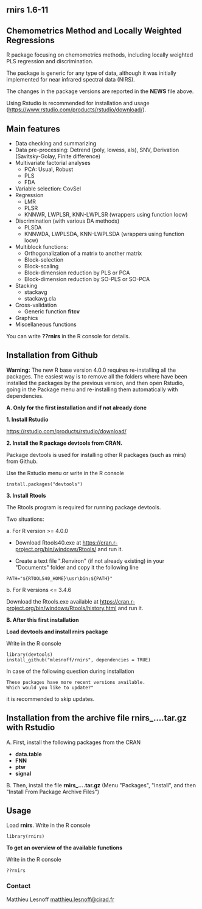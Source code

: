 ## rnirs 1.6-11
## Chemometrics Method and Locally Weighted Regressions 

R package focusing on chemometrics methods, including locally weighted PLS regression and discrimination.

The package is generic for any type of data, although it was initially implemented for near infrared spectral data (NIRS).

The changes in the package versions are reported in the **NEWS** file above.

Using Rstudio is recommended for installation and usage (https://www.rstudio.com/products/rstudio/download/).

## Main features 

* Data checking and summarizing
* Data pre-processing: Detrend (poly, lowess, als), SNV, Derivation (Savitsky-Golay, Finite difference)
* Multivariate factorial analyses 
    - PCA: Usual, Robust
    - PLS
    - FDA
* Variable selection: CovSel
* Regression
    - LMR
    - PLSR
    - KNNWR, LWPLSR, KNN-LWPLSR (wrappers using function locw)
* Discrimination (with various DA methods)
    - PLSDA
    - KNNWDA, LWPLSDA, KNN-LWPLSDA (wrappers using function locw)
* Multiblock functions:
    - Orthogonalization of a matrix to another matrix
    - Block-selection
    - Block-scaling
    - Block-dimension reduction by PLS or PCA
    - Block-dimension reduction by SO-PLS or SO-PCA
* Stacking
    - stackavg
    - stackavg.cla
* Cross-validation
    - Generic function **fitcv**
* Graphics
* Miscellaneous functions

You can write **??rnirs** in the R console for details.

## Installation from Github

**Warning:** The new R base version 4.0.0 requires re-installing all the packages. The easiest way is to remove all the folders where have been installed the packages by the previous version, and then open Rstudio, going in the Package menu and re-installing them automatically with dependencies.

**A. Only for the first installation and if not already done** 

**1. Install Rstudio**

https://rstudio.com/products/rstudio/download/ 

**2. Install the R package devtools from CRAN.** 

Package devtools is used for installing other R packages (such as rnirs) from Github.  

Use the Rstudio menu or write in the R console
```{r}
install.packages("devtools")
```

**3. Install Rtools**

The Rtools program is required for running package devtools.

Two situations:

a. For R version >= 4.0.0

- Download Rtools40.exe at https://cran.r-project.org/bin/windows/Rtools/ and run it.

- Create a text file ".Renviron" (if not already existing) in your "Documents" folder and copy it the following line
```{r}
PATH="${RTOOLS40_HOME}\usr\bin;${PATH}"
```

b. For R versions <= 3.4.6

Download the Rtools.exe available at https://cran.r-project.org/bin/windows/Rtools/history.html and run it.

**B. After this first installation** 

**Load devtools and install rnirs package** 

Write in the R console
```{r}
library(devtools)
install_github("mlesnoff/rnirs", dependencies = TRUE)
```

In case of the following question during installation
```{r}
These packages have more recent versions available.
Which would you like to update?"
```
it is recommended to skip updates.

## Installation from the archive file rnirs_....tar.gz with Rstudio

A. First, install the following packages from the CRAN

- **data.table**
- **FNN**
- **ptw**
- **signal**

B. Then, install the file **rnirs_....tar.gz** (Menu "Packages", "Install", and then "Install From Package Archive Files")

## Usage

Load **rnirs**. Write in the R console

```{r}
library(rnirs)
```
**To get an overview of the available functions**

Write in the R console

```{r}
??rnirs
```
### Contact

Matthieu Lesnoff
matthieu.lesnoff@cirad.fr

